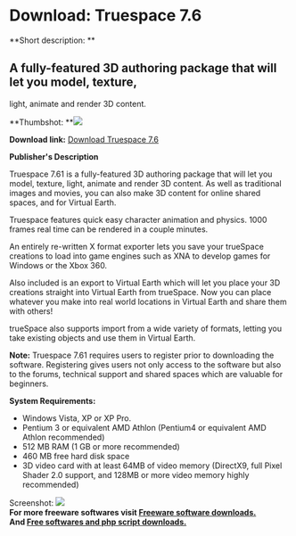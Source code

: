 # Download: Truespace 7.6

**Short description: **

## A fully-featured 3D authoring package that will let you model, texture,
light, animate and render 3D content.

  
**Thumbshot: **![](http://www.freewarefiles.com/screenshot/truespace76_md.jpg)   
  
**Download link:** [Download Truespace 7.6](http://freesoftwares.boysofts.com/Truespace_program_44749.html)  
  

**Publisher's Description**  
  

Truespace 7.61 is a fully-featured 3D authoring package that will let you
model, texture, light, animate and render 3D content. As well as traditional
images and movies, you can also make 3D content for online shared spaces, and
for Virtual Earth.

Truespace features quick easy character animation and physics. 1000 frames
real time can be rendered in a couple minutes.

An entirely re-written X format exporter lets you save your trueSpace
creations to load into game engines such as XNA to develop games for Windows
or the Xbox 360.

Also included is an export to Virtual Earth which will let you place your 3D
creations straight into Virtual Earth from trueSpace. Now you can place
whatever you make into real world locations in Virtual Earth and share them
with others!

trueSpace also supports import from a wide variety of formats, letting you
take existing objects and use them in Virtual Earth.

**Note:** Truespace 7.61 requires users to register prior to downloading the software. Registering gives users not only access to the software but also to the forums, technical support and shared spaces which are valuable for beginners.

**System Requirements:**

  * Windows Vista, XP or XP Pro. 
  * Pentium 3 or equivalent AMD Athlon (Pentium4 or equivalent AMD Athlon recommended) 
  * 512 MB RAM (1 GB or more recommended) 
  * 460 MB free hard disk space 
  * 3D video card with at least 64MB of video memory (DirectX9, full Pixel Shader 2.0 support, and 128MB or more video memory highly recommended) 

  
  
Screenshot: ![](http://www.freewarefiles.com/screenshot/truespace76.jpg)  
**For more freeware softwares visit [Freeware software downloads.](http://freesoftwares.boysofts.com/)**   
**And [Free softwares and php script downloads.](http://www.boysofts.com/)**

